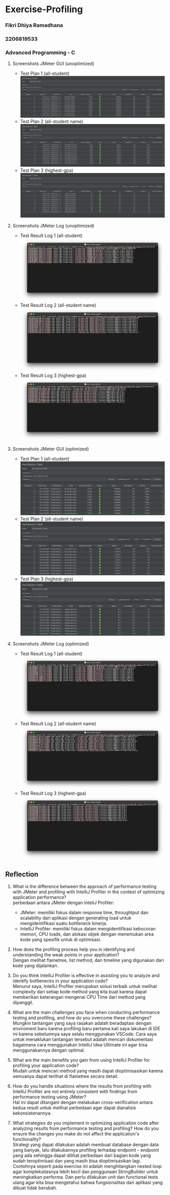 # Exercise-Profiling  
### Fikri Dhiya Ramadhana  
### 2206819533
### Advanced Programming - C

1. Screenshots JMeter GUI (unoptimized)
    * Test Plan 1 (all-student)
   ![test_plan_1.png](images%2Ftest_plan_1.png)
    * Test Plan 2 (all-student name)
   ![test_plan_2.png](images%2Ftest_plan_2.png)
    * Test Plan 3 (highest-gpa)
   ![test_plan_3.png](images%2Ftest_plan_3.png)
   
2. Screenshots JMeter Log (unoptimized)
    * Test Result Log 1 (all-student)
   ![test_result_log_1.png](images%2Ftest_result_log_1.png)
    * Test Result Log 2 (all-student name)
   ![test_result_log_2.png](images%2Ftest_result_log_2.png)
    * Test Result Log 3 (highest-gpa)
   ![test_result_log_3.png](images%2Ftest_result_log_3.png)

3. Screenshots JMeter GUI (optimized)
   * Test Plan 1 (all-student)
     ![Screenshot 2024-03-13 at 19.44.09.png](images%2FScreenshot%202024-03-13%20at%2019.44.09.png)
   * Test Plan 2 (all-student name)
     ![Screenshot 2024-03-13 at 19.46.05.png](images%2FScreenshot%202024-03-13%20at%2019.46.05.png)
   * Test Plan 3 (highest-gpa)
     ![Screenshot 2024-03-13 at 19.47.16.png](images%2FScreenshot%202024-03-13%20at%2019.47.16.png)

4. Screenshots JMeter Log (optimized)
   * Test Result Log 1 (all-student)
     ![Screenshot 2024-03-13 at 19.45.20.png](images%2FScreenshot%202024-03-13%20at%2019.45.20.png)
   * Test Result Log 2 (all-student name)
     ![Screenshot 2024-03-13 at 19.46.42.png](images%2FScreenshot%202024-03-13%20at%2019.46.42.png)
   * Test Result Log 3 (highest-gpa)
     ![Screenshot 2024-03-13 at 19.47.47.png](images%2FScreenshot%202024-03-13%20at%2019.47.47.png)

## Reflection

1. What is the difference between the approach of performance testing with JMeter and profiling with IntelliJ Profiler in the context of optimizing application performance?  
perbedaan antara JMeter dengan InteliJ Profiler:  
   * JMeter: memiliki fokus dalam response time, throughtput dan scalability dari aplikasi dengan generating load untuk mengidentifikasi suatu bottleneck kinerja.
   * IntelliJ Profiler: memiliki fokus dalam mengidentifikasi kebocoran memori, CPU loads, dan alokasi objek dengan menemukan area kode yang spesifik untuk di optimisasi.  
  

2. How does the profiling process help you in identifying and understanding the weak points in your application?  
Dengan melihat flametree, list method, dan timeline yang digunakan dari kode yang dijalankan.  
  

3. Do you think IntelliJ Profiler is effective in assisting you to analyze and identify bottlenecks in your application code?  
Menurut saya, IntelliJ Profiler merupakan solusi terbaik untuk melihat complexity dari setiap kode method yang kita buat karena dapat memberikan keterangan mengenai CPU Time dari method yang dipanggil.  
  

4. What are the main challenges you face when conducting performance testing and profiling, and how do you overcome these challenges?  
Mungkin tantangan yang saya rasakan adalah beradaptasi dengan enviroment baru karena profiling baru pertama kali saya lakukan di IDE ini karena sebelumnya saya selalu menggunakan VSCode. Cara saya untuk menaklukan tantangan tersebut adalah mencari dokumentasi bagaimana cara menggunakan IntelliJ Idea Ultimate ini agar bisa menggunakannya dengan optimal.  
  

5. What are the main benefits you gain from using IntelliJ Profiler for profiling your application code?  
Mudah untuk mencari method yang masih dapat dioptimisasikan karena semuanya dapat terlihat di flametree secara detail.  
  

6. How do you handle situations where the results from profiling with IntelliJ Profiler are not entirely consistent with findings from performance testing using JMeter?  
Hal ini dapat ditangani dengan melakukan cross-verification antara kedua result untuk melihat perbedaan agar dapat dianalisis kekonsistenannya.  
  

7. What strategies do you implement in optimizing application code after analyzing results from performance testing and profiling? How do you ensure the changes you make do not affect the application's functionality?  
Strategi yang dapat dilakukan adalah membuat database dengan data yang banyak, lalu dilakukannya profiling terhadap endpoint - endpoint yang ada sehingga dapat dilihat perbedaan dari bagian kode yang sudah teroptimisasi dan yang masih bisa dioptimisasikan lagi. Contohnya seperti pada exercise ini adalah menghilangkan nested loop agar kompleksitasnya lebih kecil dan penggunaan StringBuilder untuk meningkatkan performa. Dan perlu dilakukan unit dan functional tests ulang agar kita bisa mengetahui bahwa fungsionalitas dari aplikasi yang dibuat tidak berubah.
